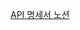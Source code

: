 [API 명세서 노션](https://colorful-pyjama-65b.notion.site/Calendar-API-ERD-1c0f7369191680129ec6e609669300b4?pvs=4)